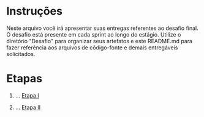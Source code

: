 # Instruções

Neste arquivo você irá apresentar suas entregas referentes ao desafio final.
O desafio está presente em cada sprint ao longo do estágio. Utilize o diretório "Desafio" para organizar seus artefatos e este README.md para fazer referência aos arquivos de código-fonte e demais entregáveis solicitados.

# Etapas

1. ...
   [Etapa I](etapa-1/entrega.txt)

2. ...
   [Etapa II](etapa-2/entrega.txt)
